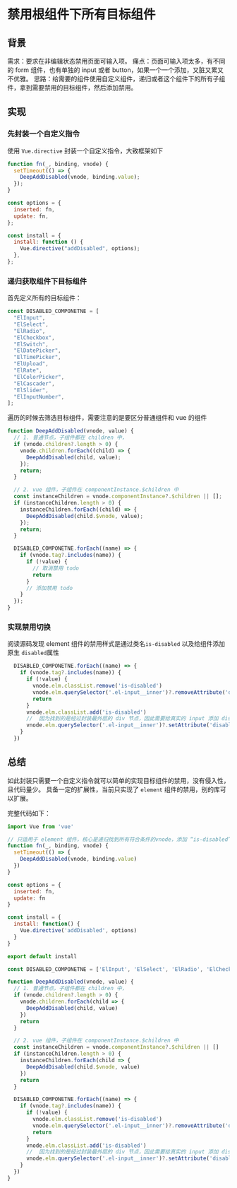 # 禁用根组件下所有目标组件

## 背景

需求：要求在非编辑状态禁用页面可输入项。
痛点：页面可输入项太多，有不同的 form 组件，也有单独的 input 或者 button，如果一个一个添加，又脏又累又不优雅。
思路：给需要的组件使用自定义组件，递归或者这个组件下的所有子组件，拿到需要禁用的目标组件，然后添加禁用。

## 实现

### 先封装一个自定义指令

使用 `Vue.directive` 封装一个自定义指令，大致框架如下

```javascript
function fn(_, binding, vnode) {
  setTimeout(() => {
    DeepAddDisabled(vnode, binding.value);
  });
}

const options = {
  inserted: fn,
  update: fn,
};

const install = {
  install: function () {
    Vue.directive("addDisabled", options);
  },
};
```

### 递归获取组件下目标组件

首先定义所有的目标组件：

```javascript
const DISABLED_COMPONETNE = [
  "ElInput",
  "ElSelect",
  "ElRadio",
  "ElCheckbox",
  "ElSwitch",
  "ElDatePicker",
  "ElTimePicker",
  "ElUpload",
  "ElRate",
  "ElColorPicker",
  "ElCascader",
  "ElSlider",
  "ElInputNumber",
];
```

遍历的时候去筛选目标组件，需要注意的是要区分普通组件和 vue 的组件

```javascript
function DeepAddDisabled(vnode, value) {
  // 1. 普通节点，子组件都在 children 中，
  if (vnode.children?.length > 0) {
    vnode.children.forEach((child) => {
      DeepAddDisabled(child, value);
    });
    return;
  }

  // 2. vue 组件，子组件在 componentInstance.$children 中
  const instanceChildren = vnode.componentInstance?.$children || [];
  if (instanceChildren.length > 0) {
    instanceChildren.forEach((child) => {
      DeepAddDisabled(child.$vnode, value);
    });
    return;
  }

  DISABLED_COMPONETNE.forEach((name) => {
    if (vnode.tag?.includes(name)) {
      if (!value) {
        // 取消禁用 todo
        return
      }
      // 添加禁用 todo
    }
  });
}
```

### 实现禁用切换

阅读源码发现 element 组件的禁用样式是通过类名```is-disabled``` 以及给组件添加原生 ```disabled```属性

```javascript
  DISABLED_COMPONETNE.forEach((name) => {
    if (vnode.tag?.includes(name)) {
      if (!value) {
        vnode.elm.classList.remove('is-disabled')
        vnode.elm.querySelector('.el-input__inner')?.removeAttribute('disabled')
        return
      }
      vnode.elm.classList.add('is-disabled')
      //  因为找到的是经过封装最外层的 div 节点，因此需要给真实的 input 添加 disabled 属性
      vnode.elm.querySelector('.el-input__inner')?.setAttribute('disabled', true)
    }
  })
```

## 总结

如此封装只需要一个自定义指令就可以简单的实现目标组件的禁用，没有侵入性，且代码量少。
具备一定的扩展性，当前只实现了 ```element``` 组件的禁用，别的库可以扩展。

完整代码如下：

```javascript
import Vue from 'vue'

// 只适用于 element 组件，核心是递归找到所有符合条件的vnode，添加 “is-disabled” 属性禁用，使用方式: v-addDisabled="var"
function fn(_, binding, vnode) {
  setTimeout(() => {
    DeepAddDisabled(vnode, binding.value)
  })
}

const options = {
  inserted: fn,
  update: fn
}

const install = {
  install: function() {
    Vue.directive('addDisabled', options)
  }
}

export default install

const DISABLED_COMPONETNE = ['ElInput', 'ElSelect', 'ElRadio', 'ElCheckbox', 'ElSwitch', 'ElDatePicker', 'ElTimePicker', 'ElUpload', 'ElRate', 'ElColorPicker', 'ElCascader', 'ElSlider', 'ElInputNumber']

function DeepAddDisabled(vnode, value) {
  // 1. 普通节点，子组件都在 children 中，
  if (vnode.children?.length > 0) {
    vnode.children.forEach(child => {
      DeepAddDisabled(child, value)
    })
    return
  }

  // 2. vue 组件，子组件在 componentInstance.$children 中
  const instanceChildren = vnode.componentInstance?.$children || []
  if (instanceChildren.length > 0) {
    instanceChildren.forEach(child => {
      DeepAddDisabled(child.$vnode, value)
    })
    return
  }

  DISABLED_COMPONETNE.forEach((name) => {
    if (vnode.tag?.includes(name)) {
      if (!value) {
        vnode.elm.classList.remove('is-disabled')
        vnode.elm.querySelector('.el-input__inner')?.removeAttribute('disabled')
        return
      }
      vnode.elm.classList.add('is-disabled')
      //  因为找到的是经过封装最外层的 div 节点，因此需要给真实的 input 添加 disabled 属性
      vnode.elm.querySelector('.el-input__inner')?.setAttribute('disabled', true)
    }
  })
}

```
